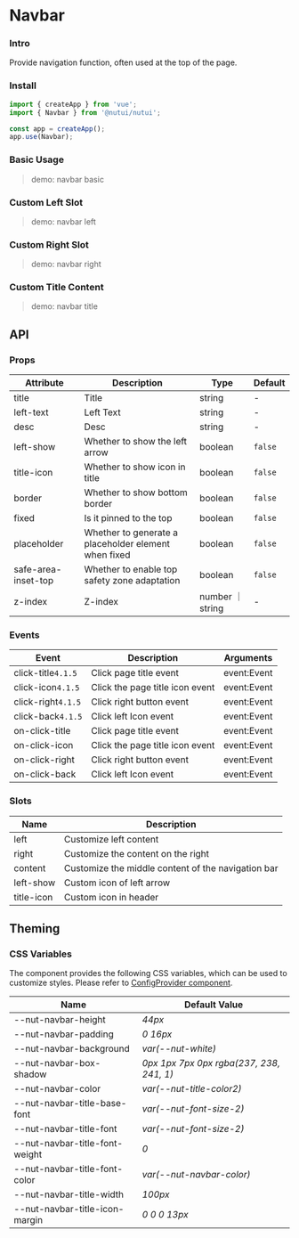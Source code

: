 # Navbar

### Intro

Provide navigation function, often used at the top of the page.

### Install

```js
import { createApp } from 'vue';
import { Navbar } from '@nutui/nutui';

const app = createApp();
app.use(Navbar);
```

### Basic Usage

> demo: navbar basic

### Custom Left Slot

> demo: navbar left

### Custom Right Slot

> demo: navbar right

### Custom Title Content

> demo: navbar title

## API

### Props

| Attribute | Description | Type | Default |
| --- | --- | --- | --- |
| title | Title | string | - |
| left-text | Left Text | string | - |
| desc | Desc | string | - |
| left-show | Whether to show the left arrow | boolean | `false` |
| title-icon | Whether to show icon in title | boolean | `false` |
| border | Whether to show bottom border | boolean | `false` |
| fixed | Is it pinned to the top | boolean | `false` |
| placeholder | Whether to generate a placeholder element when fixed | boolean | `false` |
| safe-area-inset-top | Whether to enable top safety zone adaptation | boolean | `false` |
| z-index | Z-index | number ｜ string | - |

### Events

| Event | Description | Arguments |
| --- | --- | --- |
| click-title`4.1.5` | Click page title event | event:Event |
| click-icon`4.1.5` | Click the page title icon event | event:Event |
| click-right`4.1.5` | Click right button event | event:Event |
| click-back`4.1.5` | Click left Icon event | event:Event |
| on-click-title | Click page title event | event:Event |
| on-click-icon | Click the page title icon event | event:Event |
| on-click-right | Click right button event | event:Event |
| on-click-back | Click left Icon event | event:Event |

### Slots

| Name | Description |
| --- | --- |
| left | Customize left content |
| right | Customize the content on the right |
| content | Customize the middle content of the navigation bar |
| left-show | Custom icon of left arrow |
| title-icon | Custom icon in header |

## Theming

### CSS Variables

The component provides the following CSS variables, which can be used to customize styles. Please refer to [ConfigProvider component](#/en-US/component/configprovider).

| Name | Default Value |
| --- | --- |
| --nut-navbar-height | _44px_ |
| --nut-navbar-padding | _0 16px_ |
| --nut-navbar-background | _var(--nut-white)_ |
| --nut-navbar-box-shadow | _0px 1px 7px 0px rgba(237, 238, 241, 1)_ |
| --nut-navbar-color | _var(--nut-title-color2)_ |
| --nut-navbar-title-base-font | _var(--nut-font-size-2)_ |
| --nut-navbar-title-font | _var(--nut-font-size-2)_ |
| --nut-navbar-title-font-weight | _0_ |
| --nut-navbar-title-font-color | _var(--nut-navbar-color)_ |
| --nut-navbar-title-width | _100px_ |
| --nut-navbar-title-icon-margin | _0 0 0 13px_ |
